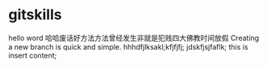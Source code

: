 # gitskills
hello word
哈哈废话好方法方法曾经发生非就是犯贱四大佛教时间放假
Creating a new branch is quick and simple.
hhhdfjlksakl;kfjfjfj;
jdskfjsjfaflk;
this is insert content;
